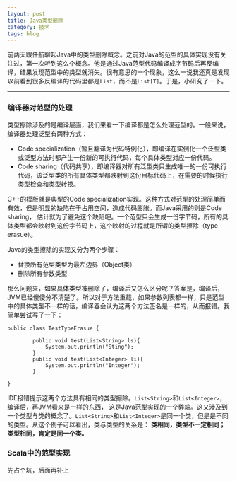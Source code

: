```yaml
---
layout: post
title: Java类型删除
category: 技术
tags: blog
---
```


前两天跟任航聊起Java中的类型删除概念。之前对Java的范型的具体实现没有关注过，第一次听到这么个概念。他是通过Java范型代码编译成字节码后再反编译，结果发现范型中的类型就消失。很有意思的一个现象，这么一说我还真是发现以前看到很多反编译的代码里都是`List`，而不是`List[T]`。于是，小研究了一下。

---

### 编译器对范型的处理
类型擦除涉及的是编译层面，我们来看一下编译都是怎么处理范型的。一般来说，编译器处理泛型有两种方式：
 
 - Code specialization（暂且翻译为代码特例化），即编译在实例化一个泛型类或泛型方法时都产生一份新的可执行代码，每个具体类型对应一份代码。
 - Code sharing（代码共享），即编译器对所有泛型类只生成唯一的一份可执行代码，该泛型类的所有具体类型都映射到这份目标代码上，在需要的时候执行类型检查和类型转换。

 C++的模版就是典型的Code specialization实现。这种方式对范型的处理简单而有效，但是明显的缺陷在于占用空间，造成代码膨胀。而Java采用的则是Code sharing， 估计就为了避免这个缺陷吧。一个范型只会生成一份字节码，所有的具体类型都会映射到这份字节码上，这个映射的过程就是所谓的类型擦除（type erasue）。

 Java的类型擦除的实现又分为两个步骤：

 - 替换所有范型类型为最左边界（Object类） 
 - 删除所有参数类型

 那么问题来，如果具体类型被删除了，编译后又怎么区分呢？答案是，编译后，JVM已经傻傻分不清楚了。所以对于方法重载，如果参数列表都一样，只是范型中的具体类型不一样的话，编译器会认为这两个方法签名是一样的，从而报错。我简单尝试写了一下： 

```
public class TestTypeErasue {

        public void test(List<String> ls){
            System.out.println("Sting");
        }
        public void test(List<Integer> li){
            System.out.println("Integer");
        }

}
```

 IDE报错提示这两个方法具有相同的类型擦除。`List<String>`和`List<Integer>`， 编译后，再JVM看来是一样的东西， 这是Java范型实现的一个弊端。这又涉及到一个类型与类的概念了。`List<String>`和`List<Integer>`是同一个类，但是是不同的类型。从这个例子可以看出，类与类型的关系是： **类相同，类型不一定相同；类型相同，肯定是同一个类。**

 ### Scala中的范型实现
 先占个坑，后面再补上